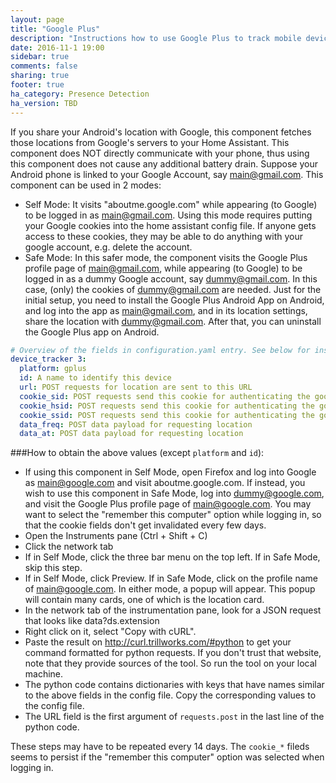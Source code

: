 ```yaml
---
layout: page
title: "Google Plus"
description: "Instructions how to use Google Plus to track mobile devices in Home Assistant."
date: 2016-11-1 19:00
sidebar: true
comments: false
sharing: true
footer: true
ha_category: Presence Detection
ha_version: TBD
---
```

If you share your Android's location with Google, this component fetches those locations from Google's servers to your Home Assistant. This component does NOT directly communicate with your phone, thus using this component does not cause any additional battery drain.
Suppose your Android phone is linked to your Google Account, say main@gmail.com.
This component can be used in 2 modes: 
- Self Mode: It visits "aboutme.google.com" while appearing (to Google) to be logged in as main@gmail.com. Using this mode requires putting your Google cookies into the home assistant config file. If anyone gets access to these cookies, they may be able to do anything with your google account, e.g. delete the account.
- Safe Mode: In this safer mode, the component visits the Google Plus profile page of main@gmail.com, while appearing (to Google) to be logged in as a dummy Google account, say dummy@gmail.com. In this case, (only) the cookies of dummy@gmail.com are needed. Just for the initial setup, you need to install the Google Plus Android App on Android, and log into the app as main@gmail.com, and in its location settings, share the location with dummy@gmail.com. After that, you can uninstall the Google Plus app on Android.


```yaml
# Overview of the fields in configuration.yaml entry. See below for instructions for obtaining the values of these fields.
device_tracker 3:
  platform: gplus
  id: A name to identify this device
  url: POST requests for location are sent to this URL
  cookie_sid: POST requests send this cookie for authenticating the google account
  cookie_hsid: POST requests send this cookie for authenticating the google account
  cookie_ssid: POST requests send this cookie for authenticating the google account
  data_freq: POST data payload for requesting location
  data_at: POST data payload for requesting location
```

###How to obtain the above values (except `platform` and `id`):


- If using this component in Self Mode, open Firefox and log into Google as main@google.com 
and visit aboutme.google.com.
If instead, you wish to use this component in Safe Mode, log into dummy@google.com, 
and visit the Google Plus profile page of main@google.com. You may want to select the "remember this computer" option while logging in, so that the cookie fields don't get invalidated every few days.
- Open the Instruments pane (Ctrl + Shift + C)
- Click the network tab
- If in Self Mode, click the three bar menu on the top left. If in Safe Mode, skip this step.
- If in Self Mode, click Preview. If in Safe Mode, click on the profile name of main@google.com. 
In either mode, a popup will appear. This popup will contain many cards, 
one of which is the location card.
- In the network tab of the instrumentation pane, look for a JSON request that 
looks like data?ds.extension
- Right click on it, select "Copy with cURL".
- Paste the result on http://curl.trillworks.com/#python to get your command formatted 
for python requests. If you don't trust that website, note that they provide sources of the tool. So run the tool on your local machine.
- The python code contains dictionaries with keys that have names similar to the above 
fields in the config file. Copy the corresponding values to the config file.
- The URL field is the first argument of `requests.post` in the last line of the python code.

These steps may have to be repeated every 14 days. The `cookie_*` fileds seems to persist if the "remember this computer" option was selected when logging in.
